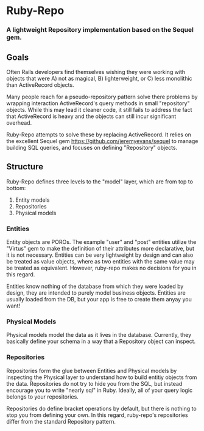 # Ruby-Repo
### A lightweight Repository implementation based on the Sequel gem.

## Goals

Often Rails developers find themselves wishing they were working with objects
that were A) not as magical, B) lighterweight, or C) less monolithic than
ActiveRecord objects.

Many people reach for a pseudo-repository pattern solve there problems by
wrapping interaction ActiveRecord's query methods in small "repository"
objects. While this may lead it cleaner code, it still fails to address the
fact that ActiveRecord is heavy and the objects can still incur significant
overhead.

Ruby-Repo attempts to solve these by replacing ActiveRecord. It relies on the
excellent Sequel gem https://github.com/jeremyevans/sequel to manage building
SQL queries, and focuses on defining "Repository" objects.

## Structure

Ruby-Repo defines three levels to the "model" layer, which are from top to
bottom:

1. Entity models
2. Repositories
3. Physical models

### Entities

Entity objects are POROs. The example "user" and "post" entities utilize the
"Virtus" gem to make the definition of their attributes more declarative, but
it is not necessary. Entities can be very lightweight by design and can also
be treated as value objects, where as two entities with the same value may be
treated as equivalent. However, ruby-repo makes no decisions for you in this
regard.

Entities know nothing of the database from which they were loaded by design,
they are intended to purely model business objects. Entities are usually
loaded from the DB, but your app is free to create them anyay you want!

### Physical Models

Physical models model the data as it lives in the database. Currently, they
basically define your schema in a way that a Repository object can inspect.

### Repositories

Repositories form the glue between Entities and Physical models by inspecting
the Physical layer to understand how to build entitiy objects from the data.
Repositories do not try to hide you from the SQL, but instead encourage you to
write "nearly sql" in Ruby. Ideally, all of your query logic belongs to your
repositories.

Repositories do define bracket operations by default, but there is nothing to
stop you from defining your own. In this regard, ruby-repo's repositories
differ from the standard Repository pattern.
